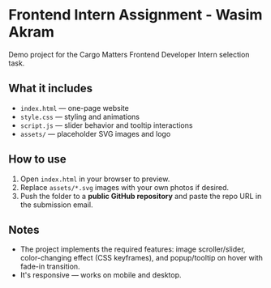 
# Frontend Intern Assignment - Wasim Akram
Demo project for the Cargo Matters Frontend Developer Intern selection task.

## What it includes
- `index.html` — one-page website
- `style.css` — styling and animations
- `script.js` — slider behavior and tooltip interactions
- `assets/` — placeholder SVG images and logo

## How to use
1. Open `index.html` in your browser to preview.
2. Replace `assets/*.svg` images with your own photos if desired.
3. Push the folder to a **public GitHub repository** and paste the repo URL in the submission email.

## Notes
- The project implements the required features: image scroller/slider, color-changing effect (CSS keyframes), and popup/tooltip on hover with fade-in transition.
- It's responsive — works on mobile and desktop.
